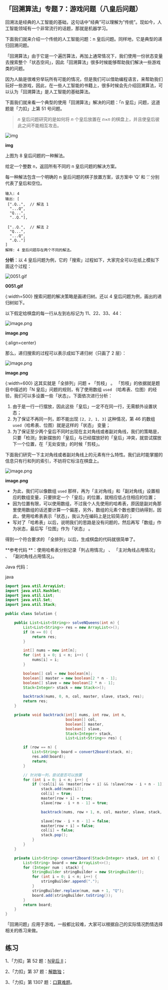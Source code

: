 ## 「回溯算法」专题 7：游戏问题（八皇后问题）

回溯法是经典的人工智能的基础，这句话中”经典”可以理解为”传统”。现如今，人工智能领域有一个非常流行的话题，那就是机器学习。

下面我们就来介绍一个传统的人工智能问题：n 皇后问题。同样地，它是典型的递归回溯问题。

「回溯算法」由于它是一个遍历算法，再加上通常情况下，我们使用一份状态变量去搜索整个「状态空间」，因此「回溯算法」很多时候能够帮助我们解决一些游戏类的问题。

因为人脑是很难穷举玩所有可能的情况，但是我们可以借助编程语言，来帮助我们玩好一些游戏，因此，在一些人工智能的书籍上，很多时候会先介绍回溯算法，可以认为「回溯算法」是人工智能的基础算法。

下面我们就来看一个典型的使用「回溯算法」解决的问题：「n 皇后」问题，这道题是「力扣」上第 51 号问题。

> *n* 皇后问题研究的是如何将 *n* 个皇后放置在 *n*×*n* 的棋盘上，并且使皇后彼此之间不能相互攻击。



![img](https://imgconvert.csdnimg.cn/aHR0cHM6Ly9hc3NldHMubGVldGNvZGUtY24uY29tL2FsaXl1bi1sYy11cGxvYWQvdXBsb2Fkcy8yMDE4LzEwLzEyLzgtcXVlZW5zLnBuZw?x-oss-process=image/format,png)

**img**



上图为 8 皇后问题的一种解法。

给定一个整数 n，返回所有不同的 n 皇后问题的解决方案。

每一种解法包含一个明确的 n 皇后问题的棋子放置方案，该方案中 ‘Q’ 和 ‘.’ 分别代表了皇后和空位。





```
输入: 4
输出: [
 [".Q..",  // 解法 1
  "...Q",
  "Q...",
  "..Q."],

 ["..Q.",  // 解法 2
  "Q...",
  "...Q",
  ".Q.."]
]
解释: 4 皇后问题存在两个不同的解法。
```

**分析**：以 4 皇后问题为例，它的「搜索」过程如下，大家完全可以在纸上模拟下面这个过程：



![0051.gif](https://imgconvert.csdnimg.cn/aHR0cHM6Ly9waWMubGVldGNvZGUtY24uY29tLzlkNDNkMDM4OTc4NDY1YmMxZjM1ZTA4OGRlNGNiOGI4ZDI2MDEyOWRiMzM1MTAzNjMxN2EyMjQ2ZTEyMTI0N2YtMDA1MS5naWY)

**0051.gif**

{:width=500}
搜索问题的解决策略是画递归树。还以 4 皇后问题为例，画出的递归树如下。



以下假定给棋盘的每一行从左到右标记为 11、22、33、44：



![image.png](https://imgconvert.csdnimg.cn/aHR0cHM6Ly9waWMubGVldGNvZGUtY24uY29tL2E4ODI2MzkxMTY2MmYxOTJmM2YwNWIxNGU5NDg3MzEwZGU4YjVmMGE3MzM3NjE1Nzk0N2UzN2QwYTAwNDAxOGEtaW1hZ2UucG5n?x-oss-process=image/format,png)

**image.png**


{:align=center}



那么，递归搜索的过程可以表示成如下递归树（只画了 2 层）：



![image.png](https://imgconvert.csdnimg.cn/aHR0cHM6Ly9waWMubGVldGNvZGUtY24uY29tL2QzNjcxZTk1MGMyZWE1OWU0Y2M4NWVkNGNjN2FjYmRlMmJmNzU5ZGZjZTUwYjFkN2MwNDczNzdjMDE5NjkzNDgtaW1hZ2UucG5n?x-oss-process=image/format,png)

**image.png**

{:width=600}
这其实就是「全排列」问题 + 「剪枝」 。 「剪枝」的依据就是题目中描述的「N 皇后」问题的规则，有了使用数组 `used` （哈希表、位图）的经验，我们可以多设置一些「状态」，下面依次进行分析：



1. 由于是一行一行摆放，因此这些「皇后」一定不在同一行，无需额外设置状态；
2. 为了保证不再同一列，即不能出现 `[2, 2, 1, 3]` 这种情况，第 46 的数组 `used`（哈希表、位图）就是这样的「状态」 变量；
3. 为了保证至少两个皇后不同时出现在主对角线或者副对角线，我们的策略是，只要「检测」到新摆放的「皇后」与已经摆放好的「皇后」冲突，就尝试摆放下一个位置，在「无处安放」的时候「剪枝」。

下面我们研究一下主对角线或者副对角线上的元素有什么特性。我们此时能掌握的信息只有行和列的索引，不妨将它标注在棋盘上。



![image.png](https://imgconvert.csdnimg.cn/aHR0cHM6Ly9waWMubGVldGNvZGUtY24uY29tLzMwMDA2NGM1NWUwZTM1MTNlY2U4MjU0NTFlMzg1N2Y3N2JiYzQ3ODhiMGJlYjk3NGFlNzJhMDZlMGUxMWRkOGYtaW1hZ2UucG5n?x-oss-process=image/format,png)

**image.png**



- 为此，我们可以像数组 `used` 那样，再为「主对角线」和「副对角线」设置相应的数组变量，只要排定一个「皇后」的位置，就相应低占住相应的位置；
- 因为位置有限，可以使用数组，不过我个人先使用的哈希表，原因是副对角那里使用数组的话还要计算一个偏差，另外，数组的元素个数也要归纳得到，因此，使用哈希表表示「状态」，我认为在编码上是比较简洁的；
- 写对了「哈希表」以后，说明我们的思路是没有问题的，然后再写「数组」作为状态，最后写「位图」作为「状态」 。

得到一个符合要求的 「全排列」以后，生成棋盘的代码就很简单了。

**参考代码 **：使用哈希表分别记录「列占用情况」 、 「主对角线占用情况」 、 「副对角线占用情况」。

Java 代码：

java

```java
import java.util.ArrayList;
import java.util.HashSet;
import java.util.List;
import java.util.Set;
import java.util.Stack;

public class Solution {

    public List<List<String>> solveNQueens(int n) {
        List<List<String>> res = new ArrayList<>();
        if (n == 0) {
            return res;
        }

        int[] nums = new int[n];
        for (int i = 0; i < n; i++) {
            nums[i] = i;
        }

        boolean[] col = new boolean[n];
        boolean[] master = new boolean[2 * n - 1];
        boolean[] slave = new boolean[2 * n - 1];
        Stack<Integer> stack = new Stack<>();

        backtrack(nums, 0, n, col, master, slave, stack, res);
        return res;
    }

    private void backtrack(int[] nums, int row, int n,
                           boolean[] col,
                           boolean[] master,
                           boolean[] slave,
                           Stack<Integer> stack,
                           List<List<String>> res) {

        if (row == n) {
            List<String> board = convert2board(stack, n);
            res.add(board);
            return;
        }

        // 针对每一列，尝试是否可以放置
        for (int i = 0; i < n; i++) {
            if (!col[i] && !master[row + i] && !slave[row - i + n - 1]) {
                stack.add(nums[i]);
                col[i] = true;
                master[row + i] = true;
                slave[row - i + n - 1] = true;

                backtrack(nums, row + 1, n, col, master, slave, stack, res);

                slave[row - i + n - 1] = false;
                master[row + i] = false;
                col[i] = false;
                stack.pop();
            }
        }
    }

    private List<String> convert2board(Stack<Integer> stack, int n) {
        List<String> board = new ArrayList<>();
        for (Integer num : stack) {
            StringBuilder stringBuilder = new StringBuilder();
            for (int i = 0; i < n; i++) {
                stringBuilder.append(".");
            }
            stringBuilder.replace(num, num + 1, "Q");
            board.add(stringBuilder.toString());
        }
        return board;
    }
}
```

「回溯问题」应用于游戏，一般都比较难，大家可以根据自己的实际情况酌情选择相关的练习来做。

## 练习

1、「力扣」第 52 题：[N皇后 II](https://leetcode-cn.com/problems/n-queens-ii/)；

2、「力扣」第 37 题：[解数独](https://leetcode-cn.com/problems/sudoku-solver/)；

3、「力扣」第 1307 题：[口算难题](https://leetcode-cn.com/problems/verbal-arithmetic-puzzle/)。